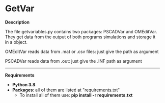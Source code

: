 # GetVar

**Description**

The file getvariables.py contains two packages: PSCADVar and OMEditVar. They get data from the output of both programs simulations and storage it in a object.

OMEditVar reads data from .mat or .csv files: just give the path as argument

PSCADVar reads data from .out: just give the .INF path as argument

__________________

**Requirements**

- **Python 3.8**
- **Packages**: all of them are listed at "requirements.txt"
  - To install all of them use: **pip install -r requirements.txt**
